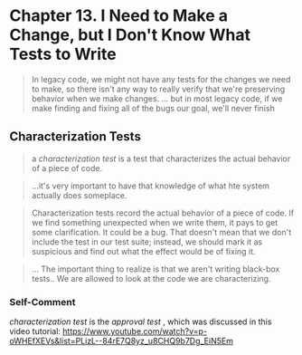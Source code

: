 # Chapter 13. I Need to Make a Change, but I Don't Know What Tests to Write
> In legacy code, we might not have any tests for the changes we need to make, so there isn't any way to really verify that we're preserving behavior when we make changes. ... but in most legacy code, if we make finding and fixing all of the bugs our goal, we'll never finish

## Characterization Tests
> a *characterization test* is a test that characterizes the actual behavior of a piece of code.

> ...it's very important to have that knowledge of what hte system actually does someplace.

> Characterization tests record the actual behavior of a piece of code. If we find something unexpected when we write them, it pays to get some clarification. It could be a bug. That doesn't mean that we don't include the test in our test suite; instead, we should mark it as suspicious and find out what the effect would be of fixing it.

> ... The important thing to realize is that we aren't writing black-box tests.. We are allowed to look at the code we are characterizing.

### Self-Comment
*characterization test* is the *approval test* , which was discussed in this video tutorial: https://www.youtube.com/watch?v=p-oWHEfXEVs&list=PLizL--84rE7Q8yz_u8CHQ9b7Dg_EiN5Em

  
